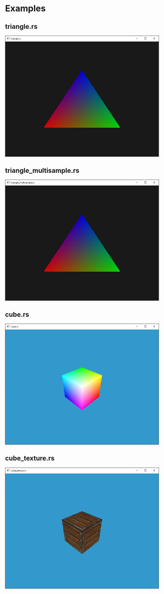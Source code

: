 # Examples

## triangle.rs

![triangle.rs](screenshots/triangle.png)


## triangle_multisample.rs

![triangle_multisample.rs](screenshots/triangle_multisample.png)


## cube.rs

![cube.rs](screenshots/cube.png)


## cube_texture.rs

![cube_texture.rs](screenshots/cube_texture.png)
